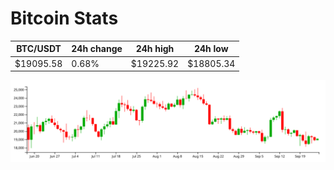 # Bitcoin Stats

BTC/USDT|24h change|24h high|24h low|
|---|---|---|---|
|$19095.58|0.68%|$19225.92|$18805.34|

<img src="./chart.svg">
